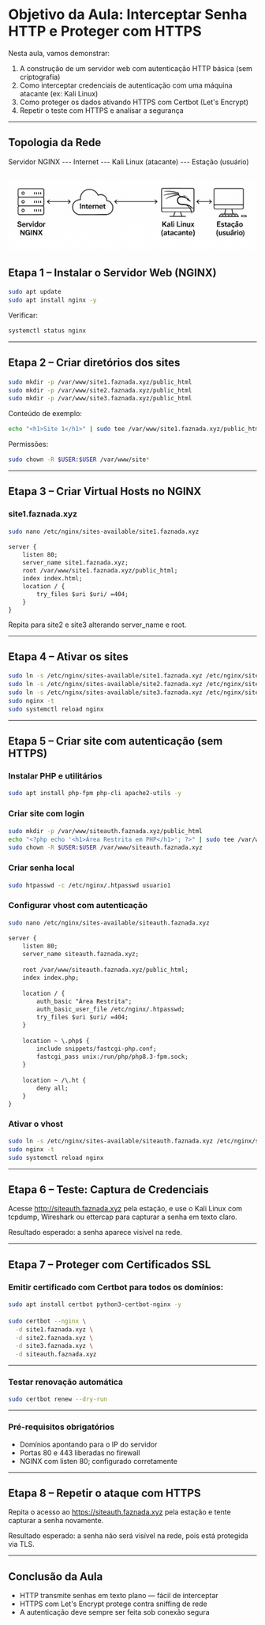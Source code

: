 # Objetivo da Aula: Interceptar Senha HTTP e Proteger com HTTPS

Nesta aula, vamos demonstrar:

1. A construção de um servidor web com autenticação HTTP básica (sem criptografia)
2. Como interceptar credenciais de autenticação com uma máquina atacante (ex: Kali Linux)
3. Como proteger os dados ativando HTTPS com Certbot (Let's Encrypt)
4. Repetir o teste com HTTPS e analisar a segurança

---

## Topologia da Rede

Servidor NGINX --- Internet --- Kali Linux (atacante) --- Estação (usuário)

![alt text](image-2.png)
---

## Etapa 1 – Instalar o Servidor Web (NGINX)

```bash
sudo apt update
sudo apt install nginx -y
```

Verificar:

```bash
systemctl status nginx
```

---

## Etapa 2 – Criar diretórios dos sites

```bash
sudo mkdir -p /var/www/site1.faznada.xyz/public_html
sudo mkdir -p /var/www/site2.faznada.xyz/public_html
sudo mkdir -p /var/www/site3.faznada.xyz/public_html
```

Conteúdo de exemplo:

```bash
echo "<h1>Site 1</h1>" | sudo tee /var/www/site1.faznada.xyz/public_html/index.html
```

Permissões:

```bash
sudo chown -R $USER:$USER /var/www/site*
```

---

## Etapa 3 – Criar Virtual Hosts no NGINX

### site1.faznada.xyz

```bash
sudo nano /etc/nginx/sites-available/site1.faznada.xyz
```

```nginx
server {
    listen 80;
    server_name site1.faznada.xyz;
    root /var/www/site1.faznada.xyz/public_html;
    index index.html;
    location / {
        try_files $uri $uri/ =404;
    }
}
```

Repita para site2 e site3 alterando server_name e root.

---

## Etapa 4 – Ativar os sites

```bash
sudo ln -s /etc/nginx/sites-available/site1.faznada.xyz /etc/nginx/sites-enabled/
sudo ln -s /etc/nginx/sites-available/site2.faznada.xyz /etc/nginx/sites-enabled/
sudo ln -s /etc/nginx/sites-available/site3.faznada.xyz /etc/nginx/sites-enabled/
sudo nginx -t
sudo systemctl reload nginx
```

---

## Etapa 5 – Criar site com autenticação (sem HTTPS)

### Instalar PHP e utilitários

```bash
sudo apt install php-fpm php-cli apache2-utils -y
```

### Criar site com login

```bash
sudo mkdir -p /var/www/siteauth.faznada.xyz/public_html
echo "<?php echo '<h1>Área Restrita em PHP</h1>'; ?>" | sudo tee /var/www/siteauth.faznada.xyz/public_html/index.php
sudo chown -R $USER:$USER /var/www/siteauth.faznada.xyz
```

### Criar senha local

```bash
sudo htpasswd -c /etc/nginx/.htpasswd usuario1
```

### Configurar vhost com autenticação

```bash
sudo nano /etc/nginx/sites-available/siteauth.faznada.xyz
```

```nginx
server {
    listen 80;
    server_name siteauth.faznada.xyz;

    root /var/www/siteauth.faznada.xyz/public_html;
    index index.php;

    location / {
        auth_basic "Área Restrita";
        auth_basic_user_file /etc/nginx/.htpasswd;
        try_files $uri $uri/ =404;
    }

    location ~ \.php$ {
        include snippets/fastcgi-php.conf;
        fastcgi_pass unix:/run/php/php8.3-fpm.sock;
    }

    location ~ /\.ht {
        deny all;
    }
}
```

### Ativar o vhost

```bash
sudo ln -s /etc/nginx/sites-available/siteauth.faznada.xyz /etc/nginx/sites-enabled/
sudo nginx -t
sudo systemctl reload nginx
```

---

## Etapa 6 – Teste: Captura de Credenciais

Acesse http://siteauth.faznada.xyz pela estação, e use o Kali Linux com tcpdump, Wireshark ou ettercap para capturar a senha em texto claro.

Resultado esperado: a senha aparece visível na rede.

---

## Etapa 7 – Proteger com Certificados SSL

### Emitir certificado com Certbot para todos os domínios:

```bash
sudo apt install certbot python3-certbot-nginx -y

sudo certbot --nginx \
  -d site1.faznada.xyz \
  -d site2.faznada.xyz \
  -d site3.faznada.xyz \
  -d siteauth.faznada.xyz
```

---

### Testar renovação automática

```bash
sudo certbot renew --dry-run
```

---

### Pré-requisitos obrigatórios

- Domínios apontando para o IP do servidor
- Portas 80 e 443 liberadas no firewall
- NGINX com listen 80; configurado corretamente

---

## Etapa 8 – Repetir o ataque com HTTPS

Repita o acesso ao https://siteauth.faznada.xyz pela estação e tente capturar a senha novamente.

Resultado esperado: a senha não será visível na rede, pois está protegida via TLS.

---

## Conclusão da Aula

- HTTP transmite senhas em texto plano — fácil de interceptar
- HTTPS com Let's Encrypt protege contra sniffing de rede
- A autenticação deve sempre ser feita sob conexão segura
